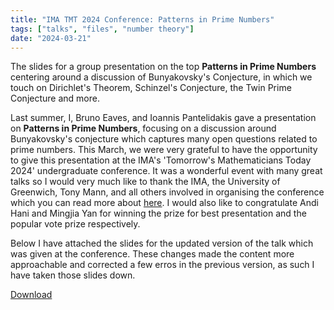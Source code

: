 ```yaml
---
title: "IMA TMT 2024 Conference: Patterns in Prime Numbers"
tags: ["talks", "files", "number theory"]
date: "2024-03-21"
---
```


The slides for a group presentation on the top **Patterns in Prime Numbers**
centering around a discussion of Bunyakovsky's Conjecture, in which we touch on
Dirichlet's Theorem, Schinzel's Conjecture, the Twin Prime Conjecture and more.

Last summer, I, Bruno Eaves, and Ioannis Pantelidakis gave a presentation on
**Patterns in Prime Numbers**, focusing on a discussion around Bunyakovsky's
conjecture which captures many open questions related to prime numbers. This
March, we were very grateful to have the opportunity to give this presentation
at the IMA's 'Tomorrow's Mathematicians Today 2024' undergraduate conference.
It was a wonderful event with many great talks so I would very much like to
thank the IMA, the University of Greenwich, Tony Mann, and all others involved
in organising the conference which you can read more about
[here](https://sites.google.com/view/imatmt2024/home). I would also like to
congratulate Andi Hani and Mingjia Yan for winning the prize for best
presentation and the popular vote prize respectively.

Below I have attached the slides for the updated version of the talk which was
given at the conference. These changes made the content more approachable and
corrected a few erros in the previous version, as such I have taken those
slides down.

[Download](/files/patterns_in_prime_numbers_presentation.pdf)
